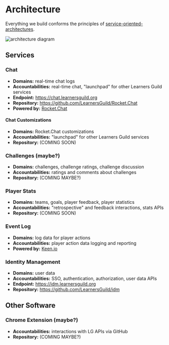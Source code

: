 # Architecture

Everything we build conforms the principles of [service-oriented-architectures](../global-requirements/soa.md).

![architecture diagram][arch-diagram]

## Services

### Chat

- **Domains:** real-time chat logs
- **Accountabilities:** real-time chat, "launchpad" for other Learners Guild services
- **Endpoint:** https://chat.learnersguild.org
- **Repository:** https://github.com/LearnersGuild/Rocket.Chat
- **Powered by:** [Rocket.Chat][rocket.chat]

#### Chat Customizations

- **Domains:** Rocket.Chat customizations
- **Accountabilities:** "launchpad" for other Learners Guild services
- **Repository:** (COMING SOON)

### Challenges (maybe?)

- **Domains:** challenges, challenge ratings, challenge discussion
- **Accountabilities:** ratings and comments about challenges
- **Repository:** (COMING MAYBE?)

### Player Stats

- **Domains:** teams, goals, player feedback, player statistics
- **Accountabilities:** "retrospective" and feedback interactions, stats APIs
- **Repository:** (COMING SOON)

### Event Log

- **Domains:** log data for player actions
- **Accountabilities:** player action data logging and reporting
- **Powered by:** [Keen.io][keen.io]

### Identity Management

- **Domains:** user data
- **Accountabilities:** SSO, authentication, authorization, user data APIs
- **Endpoint:** https://idm.learnersguild.org
- **Repository:** https://github.com/LearnersGuild/idm

## Other Software

### Chrome Extension (maybe?)

- **Accountabilities:** interactions with LG APIs via GitHub
- **Repository:** (COMING MAYBE?)


[arch-diagram]: https://www.lucidchart.com/publicSegments/view/701b182a-c988-4eea-8231-ecae99571426/image.png
[auth0]: https://auth0.com/
[rocket.chat]: https://rocket.chat/
[keen.io]: https://keen.io/
